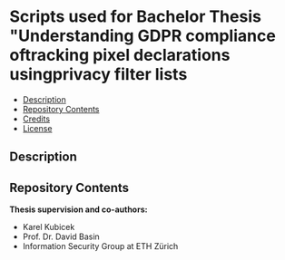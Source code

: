 # Scripts used for Bachelor Thesis "Understanding GDPR compliance oftracking pixel declarations usingprivacy filter lists

* [Description](#description)
* [Repository Contents](#repository-contents)
* [Credits](#credits)
* [License](#license)

## Description


## Repository Contents

__Thesis supervision and co-authors:__
* Karel Kubicek
* Prof. Dr. David Basin
* Information Security Group at ETH Zürich


